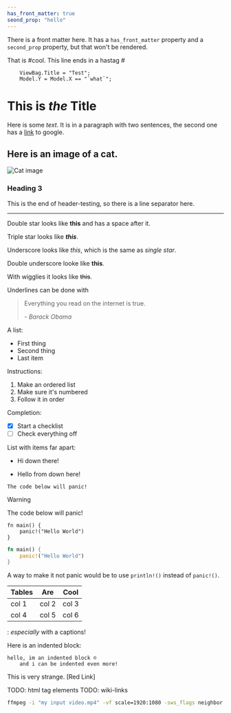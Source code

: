 ```yaml
---
has_front_matter: true
seond_prop: "hello"
---
```


There is a front matter here. It has a `has_front_matter` property and a `second_prop` property, but that won't be rendered.

That is #cool. This line ends in a hastag #

```@
    ViewBag.Title = "Test";
    Model.Y = Model.X == "`what`";
```

# This is *the* Title

Here is some *text*. It is in a paragraph with two sentences, the second one has a [link](https://google.com) to google.

## Here is an image of a cat.

![Cat image](https://upload.wikimedia.org/wikipedia/commons/thumb/3/3a/Cat03.jpg/1200px-Cat03.jpg)

### Heading 3

This is the end of header-testing, so there is a line separator here.

---

Double star looks like **this** and has a space after it.

Triple star looks like ***this***.

Underscore looks like _this_, which is the same as *single star*.

Double underscore looke like __this__.

With wigglies it looks like ~~this~~.

Underlines can be done with 

> Everything you read on the internet is true. 
>
> *- Barack Obama*

A list:
 - First thing
 - Second thing
 - Last item

Instructions:
 1. Make an ordered list
 2. Make sure it's numbered
 3. Follow it in order

Completion:
 - [x] Start a checklist
 - [ ] Check everything off

List with items far apart:
 - Hi down there!


 - Hello  from down here!

```{warning}
The code below will panic!
```

> [!warning]
>
> The code below will panic!

```
fn main() {
    panic!("Hello World")
}
```

```rust
fn main() {
    panic!("Hello World")
}
```

A way to make it not panic would be to use `println!()` instead of `panic!()`.


| Tables |  Are  | Cool  |
|--------|-------|-------|
| col 1  | col 2 | col 3 |
| col 4  | col 5 | col 6 |

: *especially* with a captions!

Here is an indented block:

    hello, im an indented block ☺️
        and i can be indented even more!

This is very strange. [Red Link]

TODO: html tag elements
TODO: wiki-links

```sh
ffmpeg -i "my input video.mp4" -vf scale=1920:1080 -sws_flags neighbor "my output video.mp4"
```